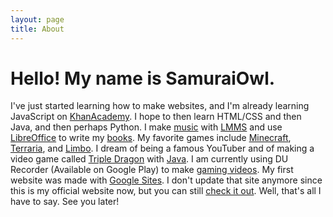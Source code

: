 ```yaml
---
layout: page
title: About
---
```


<h1>Hello! My name is SamuraiOwl.</h1>

I've just started learning how to make websites, and I'm already learning JavaScript on [KhanAcademy](https://www.khanacademy.org/). I hope to then learn HTML/CSS and then Java, and then perhaps Python. I make [music](https://samuraiowl.github.io/music.html) with [LMMS](https://lmms.io/) and use [LibreOffice](https://www.libreoffice.org/) to write my [books](https://samuraiowl.github.io/books). My favorite games include [Minecraft](https://minecraft.net/en-us), [Terraria](http://terraria.org/), and [Limbo](http://www.playdead.com/games/limbo/).
 I dream of being a famous YouTuber and of making a video game called [Triple Dragon](https://triple-dragon.github.io/triple_dragon.github.io/) with [Java](https://java.com/en/).
 I am currently using DU Recorder (Available on Google Play) to make [gaming videos](samuraiowl.github.io/videos.html/gaming_videos.html).
 My first website was made with [Google Sites](https://sites.google.com). I don't update that site anymore since this is my official website now,  but you can still [check it out](https://sites.google.com/view/samuraiowl).
 Well, that's all I have to say. See you later!
